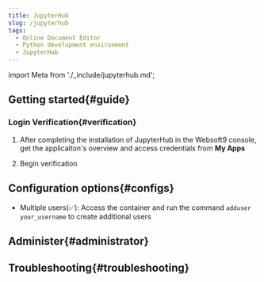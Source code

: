 ```yaml
---
title: JupyterHub
slug: /jupyterhub
tags:
  - Online Document Editor 
  - Python development environment
  - JupyterHub
---
```


import Meta from './_include/jupyterhub.md';

<Meta name="meta" />

## Getting started{#guide}

### Login Verification{#verification}

1. After completing the installation of JupyterHub in the Websoft9 console, get the applicaiton's overview and access credentials from **My Apps**  

2. Begin verification

## Configuration options{#configs}

- Multiple users(✅): Access the container and run the command `adduser your_username` to create additional users

## Administer{#administrator}

## Troubleshooting{#troubleshooting}
